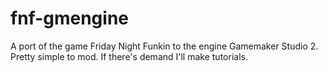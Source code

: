 # fnf-gmengine
A port of the game Friday Night Funkin to the engine Gamemaker Studio 2. Pretty simple to mod. If there's demand I'll make tutorials. 
